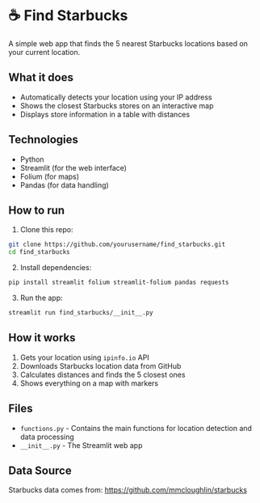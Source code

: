 # ☕ Find Starbucks

A simple web app that finds the 5 nearest Starbucks locations based on your current location.

## What it does

- Automatically detects your location using your IP address
- Shows the closest Starbucks stores on an interactive map
- Displays store information in a table with distances

## Technologies

- Python
- Streamlit (for the web interface)
- Folium (for maps)
- Pandas (for data handling)

## How to run

1. Clone this repo:
```bash
git clone https://github.com/yourusername/find_starbucks.git
cd find_starbucks
```

2. Install dependencies:
```bash
pip install streamlit folium streamlit-folium pandas requests
```

3. Run the app:
```bash
streamlit run find_starbucks/__init__.py
```

## How it works

1. Gets your location using `ipinfo.io` API
2. Downloads Starbucks location data from GitHub
3. Calculates distances and finds the 5 closest ones
4. Shows everything on a map with markers

## Files

- `functions.py` - Contains the main functions for location detection and data processing
- `__init__.py` - The Streamlit web app

## Data Source

Starbucks data comes from: https://github.com/mmcloughlin/starbucks
